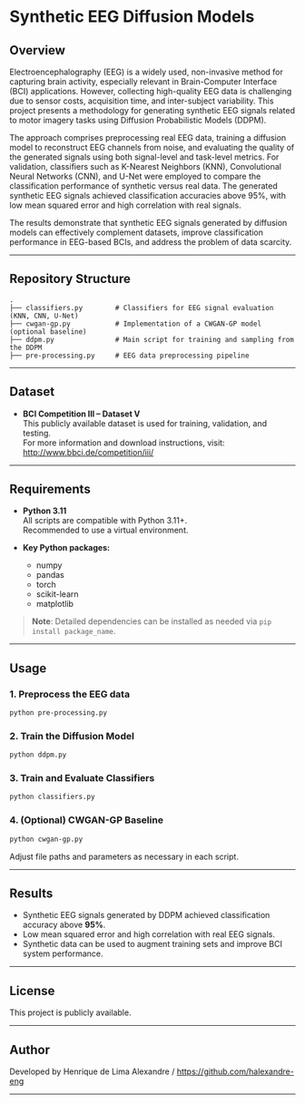 
# Synthetic EEG Diffusion Models

## Overview

Electroencephalography (EEG) is a widely used, non-invasive method for capturing brain activity, especially relevant in Brain-Computer Interface (BCI) applications. However, collecting high-quality EEG data is challenging due to sensor costs, acquisition time, and inter-subject variability. This project presents a methodology for generating synthetic EEG signals related to motor imagery tasks using Diffusion Probabilistic Models (DDPM).

The approach comprises preprocessing real EEG data, training a diffusion model to reconstruct EEG channels from noise, and evaluating the quality of the generated signals using both signal-level and task-level metrics. For validation, classifiers such as K-Nearest Neighbors (KNN), Convolutional Neural Networks (CNN), and U-Net were employed to compare the classification performance of synthetic versus real data. The generated synthetic EEG signals achieved classification accuracies above 95%, with low mean squared error and high correlation with real signals.

The results demonstrate that synthetic EEG signals generated by diffusion models can effectively complement datasets, improve classification performance in EEG-based BCIs, and address the problem of data scarcity.

---

## Repository Structure

```
.
├── classifiers.py        # Classifiers for EEG signal evaluation (KNN, CNN, U-Net)
├── cwgan-gp.py           # Implementation of a CWGAN-GP model (optional baseline)
├── ddpm.py               # Main script for training and sampling from the DDPM
├── pre-processing.py     # EEG data preprocessing pipeline
```

---

## Dataset

- **BCI Competition III – Dataset V**  
  This publicly available dataset is used for training, validation, and testing.  
  For more information and download instructions, visit:  
  http://www.bbci.de/competition/iii/

---

## Requirements

- **Python 3.11**  
  All scripts are compatible with Python 3.11+.  
  Recommended to use a virtual environment.

- **Key Python packages:**  
  - numpy
  - pandas
  - torch
  - scikit-learn
  - matplotlib

> **Note**: Detailed dependencies can be installed as needed via `pip install package_name`.

---

## Usage

### 1. Preprocess the EEG data
```bash
python pre-processing.py
```

### 2. Train the Diffusion Model
```bash
python ddpm.py
```

### 3. Train and Evaluate Classifiers
```bash
python classifiers.py
```

### 4. (Optional) CWGAN-GP Baseline
```bash
python cwgan-gp.py
```

Adjust file paths and parameters as necessary in each script.

---

## Results

- Synthetic EEG signals generated by DDPM achieved classification accuracy above **95%**.
- Low mean squared error and high correlation with real EEG signals.
- Synthetic data can be used to augment training sets and improve BCI system performance.

---

## License

This project is publicly available.

---

## Author

Developed by Henrique de Lima Alexandre / https://github.com/halexandre-eng

---
